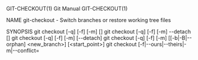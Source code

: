 GIT-CHECKOUT(1)                               Git Manual                               GIT-CHECKOUT(1)

NAME
       git-checkout - Switch branches or restore working tree files

SYNOPSIS
       git checkout [-q] [-f] [-m] [<branch>]
       git checkout [-q] [-f] [-m] --detach [<branch>]
       git checkout [-q] [-f] [-m] [--detach] <commit>
       git checkout [-q] [-f] [-m] [[-b|-B|--orphan] <new_branch>] [<start_point>]
       git checkout [-f|--ours|--theirs|-m|--conflict=<style>] [<tree-ish>] [--] <paths>...
       git checkout [-p|--patch] [<tree-ish>] [--] [<paths>...]

DESCRIPTION
       Updates files in the working tree to match the version in the index or the specified tree. If
       no paths are given, git checkout will also update HEAD to set the specified branch as the
       current branch.

       git checkout <branch>
           To prepare for working on <branch>, switch to it by updating the index and the files in the
           working tree, and by pointing HEAD at the branch. Local modifications to the files in the
           working tree are kept, so that they can be committed to the <branch>.

           If <branch> is not found but there does exist a tracking branch in exactly one remote (call
           it <remote>) with a matching name, treat as equivalent to

               $ git checkout -b <branch> --track <remote>/<branch>

           You could omit <branch>, in which case the command degenerates to "check out the current
           branch", which is a glorified no-op with a rather expensive side-effects to show only the
           tracking information, if exists, for the current branch.

       git checkout -b|-B <new_branch> [<start point>]
           Specifying -b causes a new branch to be created as if git-branch(1) were called and then
           checked out. In this case you can use the --track or --no-track options, which will be
           passed to git branch. As a convenience, --track without -b implies branch creation; see the
           description of --track below.

           If -B is given, <new_branch> is created if it doesn’t exist; otherwise, it is reset. This
           is the transactional equivalent of

               $ git branch -f <branch> [<start point>]
               $ git checkout <branch>

           that is to say, the branch is not reset/created unless "git checkout" is successful.

       git checkout --detach [<branch>], git checkout [--detach] <commit>
           Prepare to work on top of <commit>, by detaching HEAD at it (see "DETACHED HEAD" section),
           and updating the index and the files in the working tree. Local modifications to the files
           in the working tree are kept, so that the resulting working tree will be the state recorded
           in the commit plus the local modifications.

           When the <commit> argument is a branch name, the --detach option can be used to detach HEAD
           at the tip of the branch (git checkout <branch> would check out that branch without
           detaching HEAD).

           Omitting <branch> detaches HEAD at the tip of the current branch.

       git checkout [-p|--patch] [<tree-ish>] [--] <pathspec>...
           When <paths> or --patch are given, git checkout does not switch branches. It updates the
           named paths in the working tree from the index file or from a named <tree-ish> (most often
           a commit). In this case, the -b and --track options are meaningless and giving either of
           them results in an error. The <tree-ish> argument can be used to specify a specific
           tree-ish (i.e. commit, tag or tree) to update the index for the given paths before updating
           the working tree.

           git checkout with <paths> or --patch is used to restore modified or deleted paths to their
           original contents from the index or replace paths with the contents from a named <tree-ish>
           (most often a commit-ish).

           The index may contain unmerged entries because of a previous failed merge. By default, if
           you try to check out such an entry from the index, the checkout operation will fail and
           nothing will be checked out. Using -f will ignore these unmerged entries. The contents from
           a specific side of the merge can be checked out of the index by using --ours or --theirs.
           With -m, changes made to the working tree file can be discarded to re-create the original
           conflicted merge result.

OPTIONS
       -q, --quiet
           Quiet, suppress feedback messages.

       --[no-]progress
           Progress status is reported on the standard error stream by default when it is attached to
           a terminal, unless --quiet is specified. This flag enables progress reporting even if not
           attached to a terminal, regardless of --quiet.

       -f, --force
           When switching branches, proceed even if the index or the working tree differs from HEAD.
           This is used to throw away local changes.

           When checking out paths from the index, do not fail upon unmerged entries; instead,
           unmerged entries are ignored.

       --ours, --theirs
           When checking out paths from the index, check out stage #2 (ours) or #3 (theirs) for
           unmerged paths.

           Note that during git rebase and git pull --rebase, ours and theirs may appear swapped;
           --ours gives the version from the branch the changes are rebased onto, while --theirs gives
           the version from the branch that holds your work that is being rebased.

           This is because rebase is used in a workflow that treats the history at the remote as the
           shared canonical one, and treats the work done on the branch you are rebasing as the
           third-party work to be integrated, and you are temporarily assuming the role of the keeper
           of the canonical history during the rebase. As the keeper of the canonical history, you
           need to view the history from the remote as ours (i.e. "our shared canonical history"),
           while what you did on your side branch as theirs (i.e. "one contributor’s work on top of
           it").

       -b <new_branch>
           Create a new branch named <new_branch> and start it at <start_point>; see git-branch(1) for
           details.

       -B <new_branch>
           Creates the branch <new_branch> and start it at <start_point>; if it already exists, then
           reset it to <start_point>. This is equivalent to running "git branch" with "-f"; see git-
           branch(1) for details.

       -t, --track
           When creating a new branch, set up "upstream" configuration. See "--track" in git-branch(1)
           for details.

           If no -b option is given, the name of the new branch will be derived from the
           remote-tracking branch, by looking at the local part of the refspec configured for the
           corresponding remote, and then stripping the initial part up to the "*". This would tell us
           to use "hack" as the local branch when branching off of "origin/hack" (or
           "remotes/origin/hack", or even "refs/remotes/origin/hack"). If the given name has no slash,
           or the above guessing results in an empty name, the guessing is aborted. You can explicitly
           give a name with -b in such a case.

       --no-track
           Do not set up "upstream" configuration, even if the branch.autoSetupMerge configuration
           variable is true.

       -l
           Create the new branch’s reflog; see git-branch(1) for details.

       --detach
           Rather than checking out a branch to work on it, check out a commit for inspection and
           discardable experiments. This is the default behavior of "git checkout <commit>" when
           <commit> is not a branch name. See the "DETACHED HEAD" section below for details.

       --orphan <new_branch>
           Create a new orphan branch, named <new_branch>, started from <start_point> and switch to
           it. The first commit made on this new branch will have no parents and it will be the root
           of a new history totally disconnected from all the other branches and commits.

           The index and the working tree are adjusted as if you had previously run "git checkout
           <start_point>". This allows you to start a new history that records a set of paths similar
           to <start_point> by easily running "git commit -a" to make the root commit.

           This can be useful when you want to publish the tree from a commit without exposing its
           full history. You might want to do this to publish an open source branch of a project whose
           current tree is "clean", but whose full history contains proprietary or otherwise
           encumbered bits of code.

           If you want to start a disconnected history that records a set of paths that is totally
           different from the one of <start_point>, then you should clear the index and the working
           tree right after creating the orphan branch by running "git rm -rf ." from the top level of
           the working tree. Afterwards you will be ready to prepare your new files, repopulating the
           working tree, by copying them from elsewhere, extracting a tarball, etc.

       --ignore-skip-worktree-bits
           In sparse checkout mode, git checkout -- <paths> would update only entries matched by
           <paths> and sparse patterns in $GIT_DIR/info/sparse-checkout. This option ignores the
           sparse patterns and adds back any files in <paths>.

       -m, --merge
           When switching branches, if you have local modifications to one or more files that are
           different between the current branch and the branch to which you are switching, the command
           refuses to switch branches in order to preserve your modifications in context. However,
           with this option, a three-way merge between the current branch, your working tree contents,
           and the new branch is done, and you will be on the new branch.

           When a merge conflict happens, the index entries for conflicting paths are left unmerged,
           and you need to resolve the conflicts and mark the resolved paths with git add (or git rm
           if the merge should result in deletion of the path).

           When checking out paths from the index, this option lets you recreate the conflicted merge
           in the specified paths.

       --conflict=<style>
           The same as --merge option above, but changes the way the conflicting hunks are presented,
           overriding the merge.conflictStyle configuration variable. Possible values are "merge"
           (default) and "diff3" (in addition to what is shown by "merge" style, shows the original
           contents).

       -p, --patch
           Interactively select hunks in the difference between the <tree-ish> (or the index, if
           unspecified) and the working tree. The chosen hunks are then applied in reverse to the
           working tree (and if a <tree-ish> was specified, the index).

           This means that you can use git checkout -p to selectively discard edits from your current
           working tree. See the “Interactive Mode” section of git-add(1) to learn how to operate the
           --patch mode.

       --ignore-other-worktrees
           git checkout refuses when the wanted ref is already checked out by another worktree. This
           option makes it check the ref out anyway. In other words, the ref can be held by more than
           one worktree.

       <branch>
           Branch to checkout; if it refers to a branch (i.e., a name that, when prepended with
           "refs/heads/", is a valid ref), then that branch is checked out. Otherwise, if it refers to
           a valid commit, your HEAD becomes "detached" and you are no longer on any branch (see below
           for details).

           As a special case, the "@{-N}" syntax for the N-th last branch/commit checks out branches
           (instead of detaching). You may also specify - which is synonymous with "@{-1}".

           As a further special case, you may use "A...B" as a shortcut for the merge base of A and B
           if there is exactly one merge base. You can leave out at most one of A and B, in which case
           it defaults to HEAD.

       <new_branch>
           Name for the new branch.

       <start_point>
           The name of a commit at which to start the new branch; see git-branch(1) for details.
           Defaults to HEAD.

       <tree-ish>
           Tree to checkout from (when paths are given). If not specified, the index will be used.

DETACHED HEAD
       HEAD normally refers to a named branch (e.g. master). Meanwhile, each branch refers to a
       specific commit. Let’s look at a repo with three commits, one of them tagged, and with branch
       master checked out:

                      HEAD (refers to branch 'master')
                       |
                       v
           a---b---c  branch 'master' (refers to commit 'c')
               ^
               |
             tag 'v2.0' (refers to commit 'b')

       When a commit is created in this state, the branch is updated to refer to the new commit.
       Specifically, git commit creates a new commit d, whose parent is commit c, and then updates
       branch master to refer to new commit d. HEAD still refers to branch master and so indirectly
       now refers to commit d:

           $ edit; git add; git commit

                          HEAD (refers to branch 'master')
                           |
                           v
           a---b---c---d  branch 'master' (refers to commit 'd')
               ^
               |
             tag 'v2.0' (refers to commit 'b')

       It is sometimes useful to be able to checkout a commit that is not at the tip of any named
       branch, or even to create a new commit that is not referenced by a named branch. Let’s look at
       what happens when we checkout commit b (here we show two ways this may be done):

           $ git checkout v2.0  # or
           $ git checkout master^^

              HEAD (refers to commit 'b')
               |
               v
           a---b---c---d  branch 'master' (refers to commit 'd')
               ^
               |
             tag 'v2.0' (refers to commit 'b')

       Notice that regardless of which checkout command we use, HEAD now refers directly to commit b.
       This is known as being in detached HEAD state. It means simply that HEAD refers to a specific
       commit, as opposed to referring to a named branch. Let’s see what happens when we create a
       commit:

           $ edit; git add; git commit

                HEAD (refers to commit 'e')
                 |
                 v
                 e
                /
           a---b---c---d  branch 'master' (refers to commit 'd')
               ^
               |
             tag 'v2.0' (refers to commit 'b')

       There is now a new commit e, but it is referenced only by HEAD. We can of course add yet
       another commit in this state:

           $ edit; git add; git commit

                    HEAD (refers to commit 'f')
                     |
                     v
                 e---f
                /
           a---b---c---d  branch 'master' (refers to commit 'd')
               ^
               |
             tag 'v2.0' (refers to commit 'b')

       In fact, we can perform all the normal Git operations. But, let’s look at what happens when we
       then checkout master:

           $ git checkout master

                          HEAD (refers to branch 'master')
                 e---f     |
                /          v
           a---b---c---d  branch 'master' (refers to commit 'd')
               ^
               |
             tag 'v2.0' (refers to commit 'b')

       It is important to realize that at this point nothing refers to commit f. Eventually commit f
       (and by extension commit e) will be deleted by the routine Git garbage collection process,
       unless we create a reference before that happens. If we have not yet moved away from commit f,
       any of these will create a reference to it:

           $ git checkout -b foo   (1)
           $ git branch foo        (2)
           $ git tag foo           (3)

       1. creates a new branch foo, which refers to commit f, and then updates HEAD to refer to branch
       foo. In other words, we’ll no longer be in detached HEAD state after this command.
       2. similarly creates a new branch foo, which refers to commit f, but leaves HEAD detached.
       3. creates a new tag foo, which refers to commit f, leaving HEAD detached.

       If we have moved away from commit f, then we must first recover its object name (typically by
       using git reflog), and then we can create a reference to it. For example, to see the last two
       commits to which HEAD referred, we can use either of these commands:

           $ git reflog -2 HEAD # or
           $ git log -g -2 HEAD

EXAMPLES
        1. The following sequence checks out the master branch, reverts the Makefile to two revisions
           back, deletes hello.c by mistake, and gets it back from the index.

               $ git checkout master             (1)
               $ git checkout master~2 Makefile  (2)
               $ rm -f hello.c
               $ git checkout hello.c            (3)

           1. switch branch
           2. take a file out of another commit
           3. restore hello.c from the index

           If you want to check out all C source files out of the index, you can say

               $ git checkout -- '*.c'

           Note the quotes around *.c. The file hello.c will also be checked out, even though it is no
           longer in the working tree, because the file globbing is used to match entries in the index
           (not in the working tree by the shell).

           If you have an unfortunate branch that is named hello.c, this step would be confused as an
           instruction to switch to that branch. You should instead write:

               $ git checkout -- hello.c

        2. After working in the wrong branch, switching to the correct branch would be done using:

               $ git checkout mytopic

           However, your "wrong" branch and correct "mytopic" branch may differ in files that you have
           modified locally, in which case the above checkout would fail like this:

               $ git checkout mytopic
               error: You have local changes to 'frotz'; not switching branches.

           You can give the -m flag to the command, which would try a three-way merge:

               $ git checkout -m mytopic
               Auto-merging frotz

           After this three-way merge, the local modifications are not registered in your index file,
           so git diff would show you what changes you made since the tip of the new branch.

        3. When a merge conflict happens during switching branches with the -m option, you would see
           something like this:

               $ git checkout -m mytopic
               Auto-merging frotz
               ERROR: Merge conflict in frotz
               fatal: merge program failed

           At this point, git diff shows the changes cleanly merged as in the previous example, as
           well as the changes in the conflicted files. Edit and resolve the conflict and mark it
           resolved with git add as usual:

               $ edit frotz
               $ git add frotz

GIT
       Part of the git(1) suite

Git 2.7.4                                     10/11/2018                               GIT-CHECKOUT(1)
